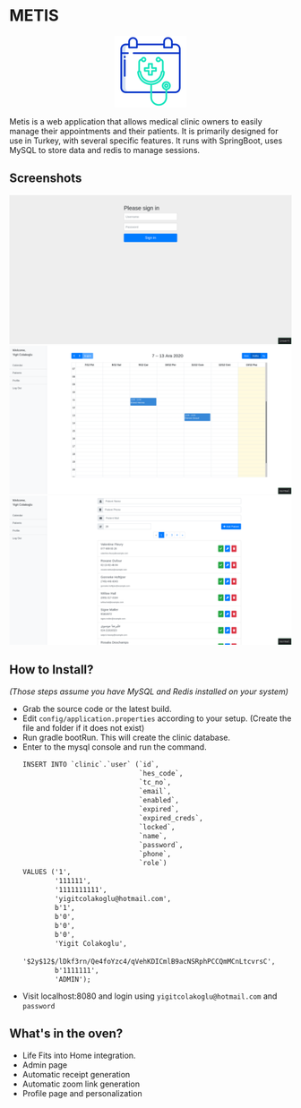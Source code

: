 # METIS

<p align="center">
  <img width="128" height="128" src="/src/main/resources/public/images/metis.png">
</p>

Metis is a web application that allows medical clinic owners to easily manage their appointments and their patients. It is primarily designed for use in Turkey, with several specific features. It runs with SpringBoot, uses MySQL to store data and redis to manage sessions. 

## Screenshots

![Login Page](/imgs/screenshots/login.png)
![Appointment Page](/imgs/screenshots/calendar.png)
![Patient Page](/imgs/screenshots/patients.png)

## How to Install?  

*(Those steps assume you have MySQL and Redis installed on your system)*
* Grab the source code or the latest build.
* Edit `config/application.properties` according to your setup. (Create the file and folder if it does not exist)
* Run gradle bootRun. This will create the clinic database.
* Enter to the mysql console and run the command.
    ```mysql
	INSERT INTO `clinic`.`user` (`id`,
	                             `hes_code`,
	                             `tc_no`, 
	                             `email`,   
	                             `enabled`,   
	                             `expired`,   
	                             `expired_creds`,  
	                             `locked`,  
	                             `name`,  
	                             `password`,  
	                             `phone`,  
	                             `role`)  
	VALUES ('1',  
            '111111',  
            '1111111111',   
            'yigitcolakoglu@hotmail.com',
            b'1',   
            b'0',   
            b'0',   
            b'0',   
            'Yigit Colakoglu',   
            '$2y$12$/lDkf3rn/Qe4foYzc4/qVehKDICmlB9acNSRphPCCQmMCnLtcvrsC', 
            b'1111111',   
            'ADMIN'); 
    ```
* Visit localhost:8080 and login using `yigitcolakoglu@hotmail.com` and `password`
 
## What's in the oven?

* Life Fits into Home integration.
* Admin page
* Automatic receipt generation
* Automatic zoom link generation
* Profile page and personalization
